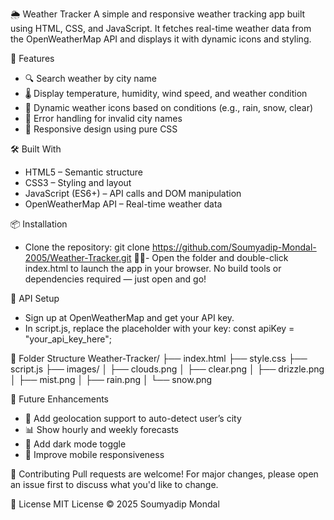 🌦️ Weather Tracker
A simple and responsive weather tracking app built using HTML, CSS, and JavaScript. It fetches real-time weather data from the OpenWeatherMap API and displays it with dynamic icons and styling.

🚀 Features
- 🔍 Search weather by city name
- 🌡️ Display temperature, humidity, wind speed, and weather condition
- 🎨 Dynamic weather icons based on conditions (e.g., rain, snow, clear)
- 🧼 Error handling for invalid city names
- 📱 Responsive design using pure CSS

🛠️ Built With
- HTML5 – Semantic structure
- CSS3 – Styling and layout
- JavaScript (ES6+) – API calls and DOM manipulation
- OpenWeatherMap API – Real-time weather data

📦 Installation
- Clone the repository:
git clone https://github.com/Soumyadip-Mondal-2005/Weather-Tracker.git
- Open the folder and double-click index.html to launch the app in your browser.
No build tools or dependencies required — just open and go!


🔑 API Setup
- Sign up at OpenWeatherMap and get your API key.
- In script.js, replace the placeholder with your key:
const apiKey = "your_api_key_here";



📁 Folder Structure
Weather-Tracker/
├── index.html
├── style.css
├── script.js
├── images/
│   ├── clouds.png
│   ├── clear.png
│   ├── drizzle.png
│   ├── mist.png
│   ├── rain.png
│   └── snow.png



🧪 Future Enhancements
- 📍 Add geolocation support to auto-detect user’s city
- 📊 Show hourly and weekly forecasts
- 🌙 Add dark mode toggle
- 📱 Improve mobile responsiveness

🙌 Contributing
Pull requests are welcome! For major changes, please open an issue first to discuss what you'd like to change.

📄 License
MIT License © 2025 Soumyadip Mondal
